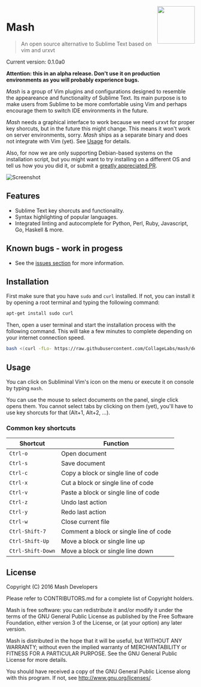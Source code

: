 <img align="right" height="100" src="https://cloud.githubusercontent.com/assets/324683/14374725/0a483732-fd23-11e5-9b56-b0e280b20760.png">

# Mash

> An open source alternative to Sublime Text based on vim and urxvt

Current version: 0.1.0a0

**Attention: this in an alpha release. Don't use it on production environments as
you will probably experience bugs.**

*Mash* is a group of Vim plugins and configurations designed to resemble
the appeareance and functionality of Sublime Text. Its main purpose is to make
users from Sublime to be more comfortable using Vim and perhaps encourage them
to switch IDE environments in the future.

*Mash* needs a graphical interface to work because we need urxvt for
proper key shorcuts, but in the future this might change. This means it won't
work on server environments, sorry. *Mash* ships as a separate binary
and does not integrate with Vim (yet). See [Usage](#usage) for details.

Also, for now we are only supporting Debian-based systems on the installation
script, but you might want to try installing on a different OS and tell us how
you you did it, or submit a
[greatly appreciated PR](https://github.com/CollageLabs/mash/pulls).

![Screenshot](https://cloud.githubusercontent.com/assets/324683/18112460/b9c94b3a-6ef5-11e6-9d11-43df8c950f87.png "Screenshot")

## Features

* Sublime Text key shorcuts and functionality. 
* Syntax highlighting of popular languages.
* Integrated linting and autocomplete for Python, Perl, Ruby, Javascript, Go, Haskell & more.

## Known bugs - work in progess

* See the [issues section](https://github.com/CollageLabs/mash/issues)
for more information.

## Installation

First make sure that you have `sudo` and `curl` installed. If not, you can install it by opening
a root terminal and typing the following command:

```bash
apt-get install sudo curl
```

Then, open a user terminal and start the installation process with the following command.
This will take a few minutes to complete depending on your internet connection speed.

```bash
bash <(curl -fLo- https://raw.githubusercontent.com/CollageLabs/mash/develop/install.sh)
```

## Usage

You can click on Subliminal Vim's icon on the menu or execute it on console by
typing `mash`.

You can use the mouse to select documents on the panel, single click opens them.
You cannot select tabs by clicking on them (yet), you'll have to use key shorcuts
for that (Alt+1, Alt+2, ...).

### Common key shortcuts

| Shortcut | Function |
| --- | --- |
| `Ctrl-o` | Open document |
| `Ctrl-s` | Save document |
| `Ctrl-c` | Copy a block or single line of code |
| `Ctrl-x` | Cut a block or single line of code |
| `Ctrl-v` | Paste a block or single line of code |
| `Ctrl-z` | Undo last action |
| `Ctrl-y` | Redo last action |
| `Ctrl-w` | Close current file |
| `Ctrl-Shift-7` | Comment a block or single line of code |
| `Ctrl-Shift-Up` | Move a block or single line up |
| `Ctrl-Shift-Down` | Move a block or single line down |

## License

Copyright (C) 2016 Mash Developers

Please refer to CONTRIBUTORS.md for a complete list of Copyright holders.

Mash is free software: you can redistribute it and/or modify it under the
terms of the GNU General Public License as published by the Free Software
Foundation, either version 3 of the License, or (at your option) any later
version.

Mash is distributed in the hope that it will be useful, but WITHOUT ANY
WARRANTY; without even the implied warranty of MERCHANTABILITY or FITNESS FOR A
PARTICULAR PURPOSE.  See the GNU General Public License for more details.

You should have received a copy of the GNU General Public License along with
this program. If not, see http://www.gnu.org/licenses/.

<!-- 

DEBIANSNDBX="${HOME}/.config/mash/sandboxes/debian"
RUBYSNDBX="${HOME}/.config/mash/sandboxes/ruby"
PYTHONSNDBX="${HOME}/.config/mash/sandboxes/python"
NODESNDBX="${HOME}/.config/mash/sandboxes/node"
GOSNDBX="${HOME}/.config/mash/sandboxes/go"

PYTHONPKGLIST="pylint pyflakes pep8 pydocstyle docutils yamllint vim-vint"
NODEPKGLIST="jshint jsonlint csslint sass-lint less dockerfile_lint"
RUBYPKGLIST="rubocop mdl sqlint"
GOPKGLIST="github.com/golang/lint/golint"

BUILDPKGLIST="
make,
imagemagick,
librsvg2-bin,
silversearcher-ag,
exuberant-ctags,
xclip,
wmctrl,
fontconfig,
git,
zenity,
curl,
bash,
gksu,
xdg-utils,
coreutils"

INSTALL_ARGS_FILE="${HOME}/.config/mash/install-args.conf"

if [ ! -f "${INSTALL_ARGS_FILE}" ]; then

    INSTALLDESC="Mash ships with linting, syntax highlighting and \
completion support. Please select below which ones would you like to activate."

    ANS="$( zenity --list --text "${INSTALLDESC}" --checklist --separator "\n" \
        --height 500 --width 800 --hide-column 4 --print-column 4 --window-icon "${WINDOW_ICON}" \
        --column "Select" --column "Language" --column "Description" --column "O" \
        TRUE "Python" "Uses pep8, pylint, pyflakes and pydocstyle as linters, and neocomplete for completion." include-python \
        TRUE "Ruby" "Uses rubocop and ruby as linters and neocomplete for completion." include-ruby \
        TRUE "Shell/Bash" "Uses sh, checkbashisms and shellcheck as linters." include-shell \
        TRUE "Javascript and JSON" "Uses jshint as linter." include-js \
        TRUE "HTML, XHTML and XML" "Uses tidy and xmllint as linters." include-html \
        TRUE "YAML" "Uses yamllint as linter." include-yaml \
        TRUE "PO" "Uses gettext as linter." include-po \
        TRUE "CSS, SASS, SCSS and LESS" "Uses csslint, less and sass-lint as linters." include-css \
        TRUE "Markdown and RST" "Uses textlint and docutils as linters." include-markdown \
        TRUE "Dockerfile" "Uses dockerfile_lint as linter." include-docker \
        TRUE "Go" "Uses go, gofmt and golint as linters." include-go \
        TRUE "Vim" "Uses vint as a linter." include-vim \
        FALSE "C, C++, Obj-C and Obj-C++" "Uses GCC to find syntax errors." include-c \
        FALSE "C#" "Uses mono to find syntax errors." include-csharp \
        FALSE "SQL" "Uses sqlint as linter." include-sql \
        FALSE "PHP" "Uses php (cli) to find syntax errors." include-php \
        FALSE "Rust" "Uses rustc as linter." include-rust 2>/dev/null )"

    if [ ${?} -eq 1 ]; then
        exit 0
    fi

    if [ -n "${ANS}" ]; then
        printf -- '--%s\n' "${ANS}" > "${INSTALL_ARGS_FILE}"
    else
        touch "${INSTALL_ARGS_FILE}"
    fi
fi

INSTALL_ARGS="$( cat "${INSTALL_ARGS_FILE}" )"

for OPT in ${INSTALL_ARGS}; do
    case ${OPT} in
        --include-python)
            BUILDPKGLIST="virtualenv python-dev ${BUILDPKGLIST}"
            RUNPKGLIST="python ${RUNPKGLIST}"
        ;;

        --include-shell)
            RUNPKGLIST="bash devscripts shellcheck ${RUNPKGLIST}"
        ;;

        --include-js)
            RUNPKGLIST="nodejs ${RUNPKGLIST}"
        ;;

        --include-ruby)
            BUILDPKGLIST="ruby-dev ${BUILDPKGLIST}"
            RUNPKGLIST="ruby ${RUNPKGLIST}"
        ;;

        --include-go)
            RUNPKGLIST="golang-go ${RUNPKGLIST}"
        ;;

        --include-markdown)
            BUILDPKGLIST="virtualenv python-dev ruby-dev ${BUILDPKGLIST}"
            RUNPKGLIST="python ruby ${RUNPKGLIST}"
        ;;

        --include-po)
            RUNPKGLIST="gettext ${RUNPKGLIST}"
        ;;

        --include-html)
            RUNPKGLIST="tidy libxml2-utils ${RUNPKGLIST}"
        ;;

        --include-yaml)
            BUILDPKGLIST="virtualenv python-dev ${BUILDPKGLIST}"
            RUNPKGLIST="python ${RUNPKGLIST}"
        ;;

        --include-css)
            RUNPKGLIST="nodejs ${RUNPKGLIST}"
        ;;

        --include-c)
            RUNPKGLIST="gcc ${RUNPKGLIST}"
        ;;

        --include-csharp)
            RUNPKGLIST="mono-devel ${RUNPKGLIST}"
        ;;

        --include-vim)
            BUILDPKGLIST="virtualenv python-dev ${BUILDPKGLIST}"
            RUNPKGLIST="python ${RUNPKGLIST}"
        ;;

        --include-sql)
            BUILDPKGLIST="ruby-dev ${BUILDPKGLIST}"
            RUNPKGLIST="ruby ${RUNPKGLIST}"
        ;;

        --include-php)
            RUNPKGLIST="php5-cli ${RUNPKGLIST}"
        ;;

        --include-docker)
            RUNPKGLIST="nodejs ${RUNPKGLIST}"
        ;;

        --include-rust)
            RUNPKGLIST="rustc ${RUNPKGLIST}"
        ;;
    esac
done

if [ -n "$(which dpkg)" ]; then
    APTGETCMD="apt-get"
    APTGETOPTS="-o Apt::Install-Recommends=false \
        -o Apt::Get::Assume-Yes=true \
        -o Apt::Get::AllowUnauthenticated=true \
        -o DPkg::Options::=--force-confmiss \
        -o DPkg::Options::=--force-confnew \
        -o DPkg::Options::=--force-overwrite \
        -o DPkg::Options::=--force-unsafe-io"

    for DDEP in ${BUILDPKGLIST} ${RUNPKGLIST}; do
        if ! dpkg -L "${DDEP}" >/dev/null 2>&1; then
            DDEPENDS="${DDEP} ${DDEPENDS}"
        fi
    done
fi

for RDEP in ${RUBYPKGLIST}; do
    if [ ! -f "${BASEDIR}/sandboxes/ruby/bin/${RDEP}" ]; then
        RDEPENDS="${RDEP} ${RDEPENDS}"
    fi
done

for PDEP in ${PYTHONPKGLIST}; do
    REALBIN="${PDEP}"
    if [ "${PDEP}" == "docutils" ]; then
        REALBIN="rst2pseudoxml.py"
    fi
    if [ "${PDEP}" == "vim-vint" ]; then
        REALBIN="vint"
    fi
    if [ ! -f "${BASEDIR}/sandboxes/python/bin/${REALBIN}" ]; then
        PDEPENDS="${PDEP} ${PDEPENDS}"
    fi
done

for NDEP in ${NODEPKGLIST}; do
    REALBIN="${NDEP}"
    if [ "${NDEP}" == "less" ]; then
        REALBIN="lessc"
    fi
    if [ ! -f "${BASEDIR}/sandboxes/node/node_modules/.bin/${REALBIN}" ]; then
        NDEPENDS="${NDEP} ${NDEPENDS}"
    fi
done

for GDEP in ${GOPKGLIST}; do
    REALBIN="${GDEP}"
    if [ "${GDEP}" == "github.com/golang/lint/golint" ]; then
        REALBIN="golint"
    fi
    if [ ! -f "${BASEDIR}/sandboxes/go/bin/${REALBIN}" ]; then
        GDEPENDS="${GDEP} ${GDEPENDS}"
    fi
done

mkfifo ${TEMPFILE}
zenity --progress --pulsate --auto-close --no-cancel \
    --window-icon "${WINDOW_ICON}" --height 100 \
    --width 600 < ${TEMPFILE} 2>/dev/null &

{
    if [ -n "${DDEPENDS}" ]; then
        echospaced "Installing missing dpkg dependencies ..."
        docker run -it -w ${PWD} -v ${PWD}:${PWD} collagelabs/mash:build fakechroot fakeroot chroot ${DEBIANSNDBX} ${APTGETCMD} ${APTGETOPTS} update
        docker run -it -w ${PWD} -v ${PWD}:${PWD} collagelabs/mash:build fakechroot fakeroot chroot ${DEBIANSNDBX} ${APTGETCMD} ${APTGETOPTS} install ${DDEPENDS}
    fi

    exit 0

    if [ -n "${RDEPENDS}" ]; then
        echospaced "Installing missing ruby dependencies ..."
        ${DEBIANSNDBX}/usr/local/gem install --install-dir "${RUBYSNDBX}" ${RUBYPKGLIST}
    fi

    if [ -n "${PDEPENDS}" ]; then
        echospaced "Installing missing python dependencies ..."
        ${PYTHONSNDBX}/bin/pip3 install ${PYTHONPKGLIST}
    fi

    if [ -n "${NDEPENDS}" ]; then
        echospaced "Installing missing nodejs dependencies ..."
        ${DEBIANSNDBX}/usr/local/npm --prefix "${NODESNDBX}" install ${NODEPKGLIST}
    fi

    if [ -n "${GDEPENDS}" ]; then
        echospaced "Installing missing go dependencies ..."
        env GOPATH="${GOSNDBX}" ${DEBIANSNDBX}/usr/local/go get -v ${GOPKGLIST}
    fi

} | tee ${TEMPFILE} -->